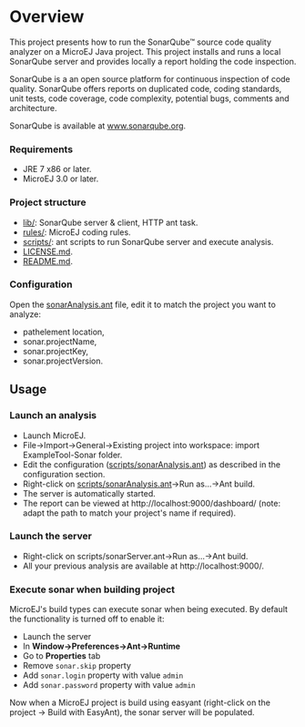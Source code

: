 # Overview
This project presents how to run the SonarQube™ source code quality analyzer on a MicroEJ Java project.
This project installs and runs a local SonarQube server and provides locally a report holding the code inspection.

SonarQube is a an open source platform for continuous inspection of code quality. SonarQube offers reports on duplicated code, coding standards, unit tests, code coverage, code complexity, potential bugs, comments and architecture.

SonarQube is available at www.sonarqube.org.

### Requirements
- JRE 7 x86 or later.
- MicroEJ 3.0 or later.

### Project structure
- [lib/](lib): SonarQube server & client, HTTP ant task.
- [rules/](rules): MicroEJ coding rules.
- [scripts/](scripts): ant scripts to run SonarQube server and execute analysis.
- [LICENSE.md](LICENSE.md).
- [README.md](README.md).

### Configuration
Open the [sonarAnalysis.ant](scripts/sonarAnalysis.ant) file, edit it to match the project you want to analyze:
- pathelement location,
- sonar.projectName,
- sonar.projectKey,
- sonar.projectVersion.

## Usage
### Launch an analysis
- Launch MicroEJ.
- File->Import->General->Existing project into workspace: import ExampleTool-Sonar folder.
- Edit the configuration ([scripts/sonarAnalysis.ant](scripts/sonarAnalysis.ant)) as described in the configuration section.
- Right-click on [scripts/sonarAnalysis.ant](scripts/sonarAnalysis.ant)->Run as…->Ant build.
- The server is automatically started.
- The report can be viewed at http://localhost:9000/dashboard/ (note: adapt the path to match your project's name if required).

### Launch the server
- Right-click on scripts/sonarServer.ant->Run as…->Ant build.
- All your previous analysis are available at http://localhost:9000/.

### Execute sonar when building project
MicroEJ's build types can execute sonar when being executed. By default the functionality is turned off to enable it:
- Launch the server
- In **Window->Preferences->Ant->Runtime**
- Go to **Properties** tab
- Remove `sonar.skip` property
- Add `sonar.login` property with value `admin`
- Add `sonar.password` property with value `admin`

Now when a MicroEJ project is build using easyant (right-click on the project -> Build with EasyAnt), the sonar server will be populated.


<!--
	Markdown
	
	Copyright 2015-2019 IS2T. All rights reserved.
	IS2T PROPRIETARY. Use is subject to license terms.
-->
